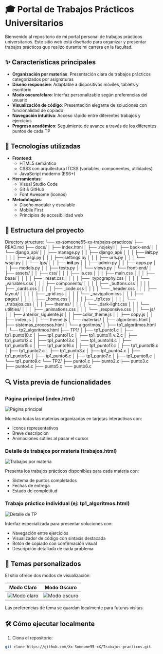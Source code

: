 # 🎓 Portal de Trabajos Prácticos Universitarios

Bienvenido al repositorio de mi portal personal de trabajos prácticos universitarios. Este sitio web está diseñado para organizar y presentar trabajos prácticos que realizo durante mi carrera en la facultad.

## ✨ Características principales

- **Organización por materias**: Presentación clara de trabajos prácticos categorizados por asignaturas
- **Diseño responsive**: Adaptable a dispositivos móviles, tablets y escritorio
- **Modo oscuro/claro**: Interfaz personalizable según preferencias del usuario
- **Visualización de código**: Presentación elegante de soluciones con funcionalidad de copiado
- **Navegación intuitiva**: Acceso rápido entre diferentes trabajos y ejercicios
- **Progreso académico**: Seguimiento de avance a través de los diferentes puntos de cada TP

## 🚀 Tecnologías utilizadas

- **Frontend**:
  - HTML5 semántico
  - CSS3 con arquitectura ITCSS (variables, componentes, utilidades)
  - JavaScript moderno (ES6+)
- **Herramientas**:
  - Visual Studio Code
  - Git & GitHub
  - Font Awesome (iconos)
- **Metodologías**:
  - Diseño modular y escalable
  - Mobile First
  - Principios de accesibilidad web

## 📂 Estructura del proyecto

Directory structure:
└── xx-someone55-xx-trabajos-practicos/
├── READ.md
├── docs/
│ ├── index.html
│ ├── .nojekyll
│ ├── back-end/
│ │ └── django_api/
│ │ ├── manage.py
│ │ ├── django_api/
│ │ │ ├── **init**.py
│ │ │ ├── asgi.py
│ │ │ ├── settings.py
│ │ │ ├── urls.py
│ │ │ └── wsgi.py
│ │ └── tps/
│ │ ├── **init**.py
│ │ ├── admin.py
│ │ ├── apps.py
│ │ ├── models.py
│ │ ├── tests.py
│ │ └── views.py
│ └── front-end/
│ ├── assets/
│ │ ├── css/
│ │ │ ├── ia.css
│ │ │ ├── main.css
│ │ │ ├── base/
│ │ │ │ ├── \_reset.css
│ │ │ │ ├── \_typography.css
│ │ │ │ └── \_variables.css
│ │ │ ├── components/
│ │ │ │ ├── \_buttons.css
│ │ │ │ ├── \_cards.css
│ │ │ │ ├── \_code.css
│ │ │ │ └── \_header.css
│ │ │ ├── layout/
│ │ │ │ ├── \_grid.css
│ │ │ │ └── \_navigation.css
│ │ │ ├── pages/
│ │ │ │ ├── \_home.css
│ │ │ │ ├── \_tp1.css
│ │ │ │ └── \_trabajos.css
│ │ │ ├── themes/
│ │ │ │ └── \_dark-light.css
│ │ │ └── utilities/
│ │ │ ├── \_animations.css
│ │ │ └── \_responsive.css
│ │ └── js/
│ │ ├── anterior_siguiente.js
│ │ ├── color_theme.js
│ │ ├── copy.js
│ │ ├── index.js
│ │ └── theme.js
│ └── materias/
│ ├── algoritmos.html
│ ├── sistemas_procesos.html
│ └── algoritmos/
│ ├── tp1_algoritmos.html
│ └── tp2_algoritmos.html
├── TP1/
│ ├── tp1_punto1.c
│ ├── tp1_punto10.c
│ ├── tp1_punto11.c
│ ├── tp1_punto11_v.2.c
│ ├── tp1_punto12.c
│ ├── tp1_punto13.c
│ ├── tp1_punto14.c
│ ├── tp1_punto15.c
│ ├── tp1_punto16.c
│ ├── tp1_punto17.c
│ ├── tp1_punto18.c
│ ├── tp1_punto2.c
│ ├── tp1_punto3.c
│ ├── tp1_punto4.c
│ ├── tp1_punto5.c
│ ├── tp1_punto6.c
│ ├── tp1_punto7.c
│ ├── tp1_punto8.c
│ └── tp1_punto9.c
└── TP2/
├── punto1.c
├── punto2.c
├── punto3.c
├── punto4.c
├── punto5.c
└── punto6.c

## 🔍 Vista previa de funcionalidades

### Página principal (index.html)

![Página principal](assets/images/home-preview.jpg) <!-- Agrega screenshot si tienes -->

Muestra todas las materias organizadas en tarjetas interactivas con:

- Iconos representativos
- Breve descripción
- Animaciones sutiles al pasar el cursor

### Detalle de trabajos por materia (trabajos.html)

![Trabajos por materia](assets/images/trabajos-preview.jpg) <!-- Agrega screenshot si tienes -->

Presenta los trabajos prácticos disponibles para cada materia con:

- Sistema de puntos completados
- Fechas de entrega
- Estado de completitud

### Trabajo práctico individual (ej: tp1_algoritmos.html)

![Detalle de TP](assets/images/tp-preview.jpg) <!-- Agrega screenshot si tienes -->

Interfaz especializada para presentar soluciones con:

- Navegación entre ejercicios
- Visualizador de código con sintaxis destacada
- Botón de copiado con confirmación visual
- Descripción detallada de cada problema

## 🌈 Temas personalizados

El sitio ofrece dos modos de visualización:

| Modo Claro                                  | Modo Oscuro                                 |
| ------------------------------------------- | ------------------------------------------- |
| ![Modo claro](assets/images/light-mode.jpg) | ![Modo oscuro](assets/images/dark-mode.jpg) |

Las preferencias de tema se guardan localmente para futuras visitas.

## 🛠️ Cómo ejecutar localmente

1. Clona el repositorio:

```bash
git clone https://github.com/Xx-Someone55-xX/Trabajos-practicos.git
```
